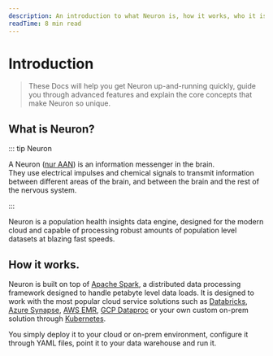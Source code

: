 ```yaml
---
description: An introduction to what Neuron is, how it works, who it is for, and when to use it.
readTime: 8 min read
---
```


# Introduction

> These Docs will help you get Neuron up-and-running quickly, guide you through advanced features and explain the
> core concepts that make Neuron so unique.

## What is Neuron?

::: tip Neuron

A Neuron ([nur AAN](http://audio.pronouncekiwi.com/Salli/Neuron)) is an information messenger in the brain.\
They use electrical impulses and chemical signals to transmit information between different areas of the brain, and between the brain and the rest of the nervous system.

:::

Neuron is a population health insights data engine, designed for the modern cloud and capable of processing robust amounts of population level datasets at blazing fast speeds.

## How it works.

Neuron is built on top of [Apache Spark](https://spark.apache.org/), a distributed data processing framework designed to handle petabyte level data loads.  It is designed to work with the most popular cloud service solutions such as [Databricks](https://www.databricks.com/), [Azure Synapse](https://azure.microsoft.com/en-us/products/synapse-analytics/), [AWS EMR](https://aws.amazon.com/emr/), [GCP Dataproc](https://cloud.google.com/dataproc) or your own custom on-prem solution through [Kubernetes](https://spark.apache.org/docs/latest/running-on-kubernetes.html).

You simply deploy it to your cloud or on-prem environment, configure it through YAML files, point it to your data warehouse and run it.